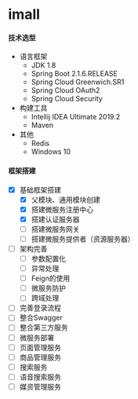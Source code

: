 # imall


#### 技术选型

- 语言框架
	- JDK 1.8
	- Spring Boot 2.1.6.RELEASE
	- Spring Cloud Greenwich.SR1
	- Spring Cloud OAuth2
	- Spring Cloud Security
- 构建工具
	- Intellij IDEA Ultimate 2019.2
	- Maven
- 其他
	- Redis
	- Windows 10

#### 框架搭建

- [x] 基础框架搭建
    - [x] 父模块、通用模块创建
    - [x] 搭建微服务注册中心
    - [x] 搭建认证服务器
    - [ ] 搭建微服务网关
    - [ ] 搭建微服务提供者（资源服务器）
- [ ] 架构完善
    - [ ] 参数配置化
    - [ ] 异常处理
    - [ ] Feign的使用
    - [ ] 微服务防护
    - [ ] 跨域处理
- [ ] 完善登录流程
- [ ] 整合Swagger
- [ ] 整合第三方服务
- [ ] 微服务部署
- [ ] 页面管理服务
- [ ] 商品管理服务
- [ ] 搜索服务
- [ ] 语音搜索服务
- [ ] 媒资管理服务